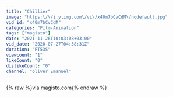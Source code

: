 ```yaml
---
title: "Chillier"
image: "https:\/\/i.ytimg.com\/vi\/x40m7bCvCdM\/hqdefault.jpg"
vid_id: "x40m7bCvCdM"
categories: "Film-Animation"
tags: ["magisto"]
date: "2021-11-26T10:03:08+03:00"
vid_date: "2020-07-27T04:38:31Z"
duration: "PT53S"
viewcount: "1"
likeCount: "0"
dislikeCount: "0"
channel: "oliver Emanuel"
---
```

{% raw %}via magisto.com{% endraw %}
